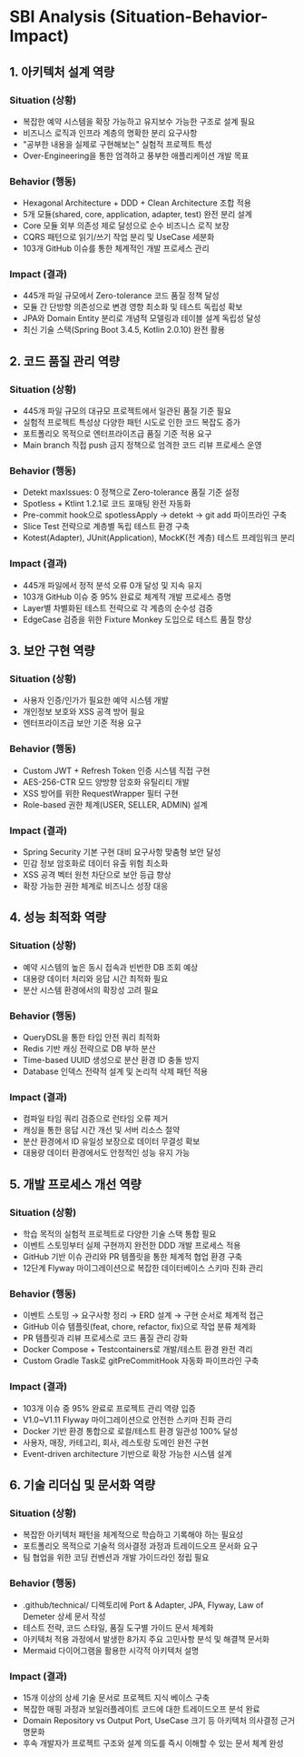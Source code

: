# SBI Analysis (Situation-Behavior-Impact)

## 1. 아키텍처 설계 역량

### Situation (상황)
- 복잡한 예약 시스템을 확장 가능하고 유지보수 가능한 구조로 설계 필요
- 비즈니스 로직과 인프라 계층의 명확한 분리 요구사항  
- "공부한 내용을 실제로 구현해보는" 실험적 프로젝트 특성
- Over-Engineering을 통한 엄격하고 풍부한 애플리케이션 개발 목표

### Behavior (행동)
- Hexagonal Architecture + DDD + Clean Architecture 조합 적용
- 5개 모듈(shared, core, application, adapter, test) 완전 분리 설계
- Core 모듈 외부 의존성 제로 달성으로 순수 비즈니스 로직 보장
- CQRS 패턴으로 읽기/쓰기 작업 분리 및 UseCase 세분화
- 103개 GitHub 이슈를 통한 체계적인 개발 프로세스 관리

### Impact (결과)
- 445개 파일 규모에서 Zero-tolerance 코드 품질 정책 달성
- 모듈 간 단방향 의존성으로 변경 영향 최소화 및 테스트 독립성 확보
- JPA와 Domain Entity 분리로 개념적 모델링과 테이블 설계 독립성 달성
- 최신 기술 스택(Spring Boot 3.4.5, Kotlin 2.0.10) 완전 활용

## 2. 코드 품질 관리 역량

### Situation (상황)
- 445개 파일 규모의 대규모 프로젝트에서 일관된 품질 기준 필요
- 실험적 프로젝트 특성상 다양한 패턴 시도로 인한 코드 복잡도 증가
- 포트폴리오 목적으로 엔터프라이즈급 품질 기준 적용 요구
- Main branch 직접 push 금지 정책으로 엄격한 코드 리뷰 프로세스 운영

### Behavior (행동)
- Detekt maxIssues: 0 정책으로 Zero-tolerance 품질 기준 설정
- Spotless + Ktlint 1.2.1로 코드 포매팅 완전 자동화
- Pre-commit hook으로 spotlessApply → detekt → git add 파이프라인 구축
- Slice Test 전략으로 계층별 독립 테스트 환경 구축
- Kotest(Adapter), JUnit(Application), MockK(전 계층) 테스트 프레임워크 분리

### Impact (결과)
- 445개 파일에서 정적 분석 오류 0개 달성 및 지속 유지
- 103개 GitHub 이슈 중 95% 완료로 체계적 개발 프로세스 증명
- Layer별 차별화된 테스트 전략으로 각 계층의 순수성 검증
- EdgeCase 검증을 위한 Fixture Monkey 도입으로 테스트 품질 향상

## 3. 보안 구현 역량

### Situation (상황)
- 사용자 인증/인가가 필요한 예약 시스템 개발
- 개인정보 보호와 XSS 공격 방어 필요
- 엔터프라이즈급 보안 기준 적용 요구

### Behavior (행동)
- Custom JWT + Refresh Token 인증 시스템 직접 구현
- AES-256-CTR 모드 양방향 암호화 유틸리티 개발
- XSS 방어를 위한 RequestWrapper 필터 구현
- Role-based 권한 체계(USER, SELLER, ADMIN) 설계

### Impact (결과)
- Spring Security 기본 구현 대비 요구사항 맞춤형 보안 달성
- 민감 정보 암호화로 데이터 유출 위험 최소화
- XSS 공격 벡터 원천 차단으로 보안 등급 향상
- 확장 가능한 권한 체계로 비즈니스 성장 대응

## 4. 성능 최적화 역량

### Situation (상황)
- 예약 시스템의 높은 동시 접속과 빈번한 DB 조회 예상
- 대용량 데이터 처리와 응답 시간 최적화 필요
- 분산 시스템 환경에서의 확장성 고려 필요

### Behavior (행동)
- QueryDSL을 통한 타입 안전 쿼리 최적화
- Redis 기반 캐싱 전략으로 DB 부하 분산
- Time-based UUID 생성으로 분산 환경 ID 충돌 방지
- Database 인덱스 전략적 설계 및 논리적 삭제 패턴 적용

### Impact (결과)
- 컴파일 타임 쿼리 검증으로 런타임 오류 제거
- 캐싱을 통한 응답 시간 개선 및 서버 리소스 절약
- 분산 환경에서 ID 유일성 보장으로 데이터 무결성 확보
- 대용량 데이터 환경에서도 안정적인 성능 유지 가능

## 5. 개발 프로세스 개선 역량

### Situation (상황)
- 학습 목적의 실험적 프로젝트로 다양한 기술 스택 통합 필요
- 이벤트 스토밍부터 실제 구현까지 완전한 DDD 개발 프로세스 적용
- GitHub 기반 이슈 관리와 PR 템플릿을 통한 체계적 협업 환경 구축
- 12단계 Flyway 마이그레이션으로 복잡한 데이터베이스 스키마 진화 관리

### Behavior (행동)
- 이벤트 스토밍 → 요구사항 정리 → ERD 설계 → 구현 순서로 체계적 접근
- GitHub 이슈 템플릿(feat, chore, refactor, fix)으로 작업 분류 체계화
- PR 템플릿과 리뷰 프로세스로 코드 품질 관리 강화
- Docker Compose + Testcontainers로 개발/테스트 환경 완전 격리
- Custom Gradle Task로 gitPreCommitHook 자동화 파이프라인 구축

### Impact (결과)
- 103개 이슈 중 95% 완료로 프로젝트 관리 역량 입증
- V1.0~V1.11 Flyway 마이그레이션으로 안전한 스키마 진화 관리
- Docker 기반 환경 통합으로 로컬/테스트 환경 일관성 100% 달성
- 사용자, 매장, 카테고리, 회사, 레스토랑 도메인 완전 구현
- Event-driven architecture 기반으로 확장 가능한 시스템 설계

## 6. 기술 리더십 및 문서화 역량

### Situation (상황)
- 복잡한 아키텍처 패턴을 체계적으로 학습하고 기록해야 하는 필요성
- 포트폴리오 목적으로 기술적 의사결정 과정과 트레이드오프 문서화 요구
- 팀 협업을 위한 코딩 컨벤션과 개발 가이드라인 정립 필요

### Behavior (행동)
- .github/technical/ 디렉토리에 Port & Adapter, JPA, Flyway, Law of Demeter 상세 문서 작성
- 테스트 전략, 코드 스타일, 품질 도구별 가이드 문서 체계화
- 아키텍처 적용 과정에서 발생한 8가지 주요 고민사항 분석 및 해결책 문서화
- Mermaid 다이어그램을 활용한 시각적 아키텍처 설명

### Impact (결과)
- 15개 이상의 상세 기술 문서로 프로젝트 지식 베이스 구축
- 복잡한 매핑 과정과 보일러플레이트 코드에 대한 트레이드오프 분석 완료
- Domain Repository vs Output Port, UseCase 크기 등 아키텍처 의사결정 근거 명문화
- 후속 개발자가 프로젝트 구조와 설계 의도를 즉시 이해할 수 있는 문서 체계 완성